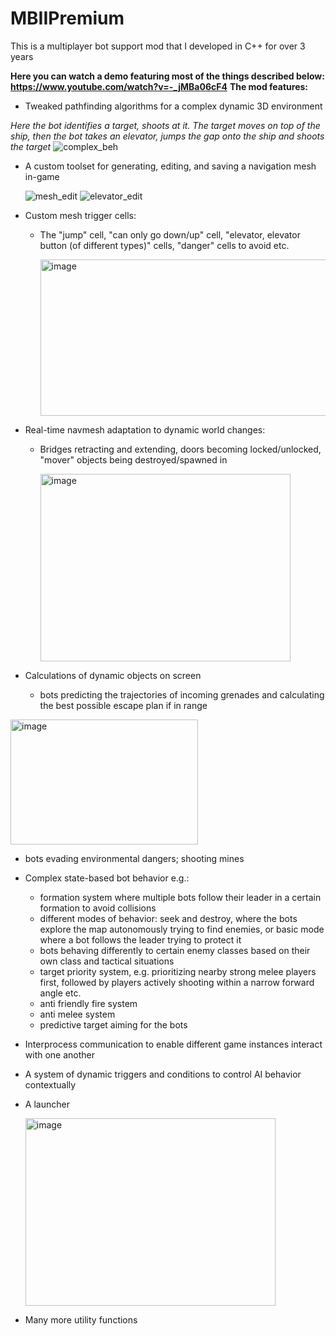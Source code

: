 # MBIIPremium
This is a multiplayer bot support mod that I developed in C++ for over 3 years 

**Here you can watch a demo featuring most of the things described below: https://www.youtube.com/watch?v=-_jMBa06cF4**
**The mod features:**

- Tweaked pathfinding algorithms for a complex dynamic 3D environment

_Here the bot identifies a target, shoots at it. The target moves on top of the ship, then the bot takes an elevator, jumps the gap onto the ship and shoots the target_
  ![complex_beh](https://github.com/user-attachments/assets/23c87f55-a95d-4e2b-970b-c95d0472095d)

- A custom toolset for generating,  editing, and saving a navigation mesh in-game

  ![mesh_edit](https://github.com/user-attachments/assets/871f7500-43c3-4656-accb-87727e455f1c)
![elevator_edit](https://github.com/user-attachments/assets/9802aafb-320b-499d-bf28-9eeeba425a94)

- Custom mesh trigger cells:
  - The "jump" cell, "can only go down/up" cell, "elevator, elevator button (of different types)" cells, "danger" cells to avoid etc.

    <img width="500" height="250" alt="image" src="https://github.com/user-attachments/assets/b7c24408-d19a-4380-aaa4-e5564eff186c" />
- Real-time navmesh adaptation to dynamic world changes:
  - Bridges retracting and extending, doors becoming locked/unlocked, "mover" objects being destroyed/spawned in
 
    <img width="400" height="300" alt="image" src="https://github.com/user-attachments/assets/512d1f01-4b15-497c-b033-16757ca5fca8" />

- Calculations of dynamic objects on screen
  - bots predicting the trajectories of incoming grenades and calculating the best possible escape plan if in range

<img width="300" height="200" alt="image" src="https://github.com/user-attachments/assets/cb52d931-c3ec-4576-bf65-45a46c74e7f2" />

  - bots evading environmental dangers; shooting mines 
- Complex state-based bot behavior e.g.:
  - formation system where multiple bots follow their leader in a certain formation to avoid collisions
  - different modes of behavior: seek and destroy, where the bots explore the map autonomously trying to find enemies, or basic mode where a bot follows the leader trying to protect it 
  - bots behaving differently to certain enemy classes based on their own class and tactical situations
  - target priority system, e.g. prioritizing nearby strong melee players first, followed by players actively shooting within a narrow forward angle etc.
  - anti friendly fire system
  - anti melee system
  - predictive target aiming for the bots 
- Interprocess communication to enable different game instances interact with one another
- A system of dynamic triggers and conditions to control AI behavior contextually
- A launcher

  <img width="400" height="300" alt="image" src="https://github.com/user-attachments/assets/3fc19831-8734-455c-b9ad-0d988d903f88" />

- Many more utility functions
